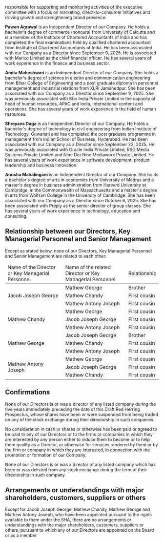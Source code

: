 responsible for supporting and monitoring activities of the executive committee with a focus on marketing, direct-to-consumer initiatives and driving growth and strengthening brand presence.

**Pawan Agrawal** is an Independent Director of our Company. He holds a bachelor's degree of commerce (honours) from University of Calcutta and is a member of the Institute of Chartered Accountants of India and has completed the final examinations held by qualified chartered accountant from Institute of Chartered Accountants of India. He has been associated with our Company as a Director since September 9, 2025. He is associated with Marico Limited as the chief financial officer. He has several years of work experience in the finance and business sector.

**Amita Maheshwari** is an Independent Director of our Company. She holds a bachelor's degree of science in electro and communication engineering from Bihar College of Engineering and a post graduate diploma in personnel management and industrial relations from XLRI Jamshedpur. She has been associated with our Company as a Director since September 9, 2025. She was previously associated with Star India Private Limited in the capacity of head of human resources, APAC and India, international content and operations. She has several years of work experience in the field of human resources.

**Shreyans Daga** is an Independent Director of our Company. He holds a bachelor's degree of technology in civil engineering from Indian Institute of Technology, Guwahati and has completed the post graduate programme in management from Indian School of Business, Hyderabad. He has been associated with our Company as a Director since September 22, 2025. He was previously associated with Oracle India Private Limited, RSG Media Systems Private Limited and Nine Dot Nine Mediaworx Private Limited. He has several years of work experience in software development, product leadership and business innovation.

**Anusha Mahalingam** is an Independent Director of our Company. She holds a bachelor's degree of arts in economics from University of Madras and a master's degree in business administration from Harvard University at Cambridge, in the Commonwealth of Massachusetts and a master's degree in arts from Wolfson College in the University of Cambridge. She has been associated with our Company as a Director since October 6, 2025. She has been associated with Preply as the senior director of group classes. She has several years of work experience in technology, education and consulting.

## Relationship between our Directors, Key Managerial Personnel and Senior Management

Except as stated below, none of our Directors, Key Managerial Personnel and Senior Management are related to each other:

<table><thead><tr><td>Name of the Director or Key Managerial Personnel</td><td>Name of the related Director or Key Managerial Personnel</td><td>Relationship</td></tr></thead><tbody><tr><td rowspan="3">Jacob Joseph George</td><td>Mathew George</td><td>Brother</td></tr><tr><td>Mathew Chandy</td><td>First cousin</td></tr><tr><td>Mathew Antony Joseph</td><td>First cousin</td></tr><tr><td rowspan="3">Mathew Chandy</td><td>Mathew George</td><td>First cousin</td></tr><tr><td>Jacob Joseph George</td><td>First cousin</td></tr><tr><td>Mathew Antony Joseph</td><td>First cousin</td></tr><tr><td rowspan="3">Mathew George</td><td>Jacob Joseph George</td><td>Brother</td></tr><tr><td>Mathew Chandy</td><td>First cousin</td></tr><tr><td>Mathew Antony Joseph</td><td>First cousin</td></tr><tr><td rowspan="3">Mathew Antony Joseph</td><td>Mathew George</td><td>First cousin</td></tr><tr><td>Jacob Joseph George</td><td>First cousin</td></tr><tr><td>Mathew Chandy</td><td>First cousin</td></tr></tbody></table>

## Confirmations

None of our Directors is or was a director of any listed company during the five years immediately preceding the date of this Draft Red Herring Prospectus, whose shares have been or were suspended from being traded on any of the stock exchange during their directorship in such companies.

No consideration in cash or shares or otherwise has been paid or agreed to be paid to any of our Directors or to the firms or companies in which they are interested by any person either to induce them to become or to help them qualify as a Director, or otherwise for services rendered by them or by the firm or company in which they are interested, in connection with the promotion or formation of our Company.

None of our Directors is or was a director of any listed company which has been or was delisted from any stock exchange during the term of their directorship in such company.

## Arrangements or understandings with major shareholders, customers, suppliers or others

Except for Jacob Joseph George, Mathew Chandy, Mathew George and Mathew Antony Joseph, who have been appointed pursuant to the rights available to them under the SHA, there are no arrangements or understandings with the major shareholders, customers, suppliers or others, pursuant to which any of our Directors are appointed on the Board or as a member
